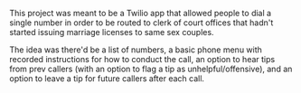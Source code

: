 This project was meant to be a Twilio app that allowed people to dial a single number in order to be routed to clerk of court offices that hadn't started issuing marriage licenses to same sex couples.

The idea was there'd be a list of numbers, a basic phone menu with recorded instructions for how to conduct the call, an option to hear tips from prev callers (with an option to flag a tip as unhelpful/offensive), and an option to leave a tip for future callers after each call.
